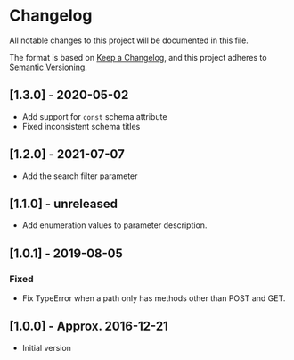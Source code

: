 # Changelog
All notable changes to this project will be documented in this file.

The format is based on [Keep a Changelog](https://keepachangelog.com/en/1.0.0/),
and this project adheres to [Semantic Versioning](https://semver.org/spec/v2.0.0.html).

## [1.3.0] - 2020-05-02
- Add support for `const` schema attribute
- Fixed inconsistent schema titles

## [1.2.0] - 2021-07-07
- Add the search filter parameter

## [1.1.0] - unreleased
- Add enumeration values to parameter description.

## [1.0.1] - 2019-08-05
### Fixed
- Fix TypeError when a path only has methods other than POST and GET.

## [1.0.0] - Approx. 2016-12-21
- Initial version
